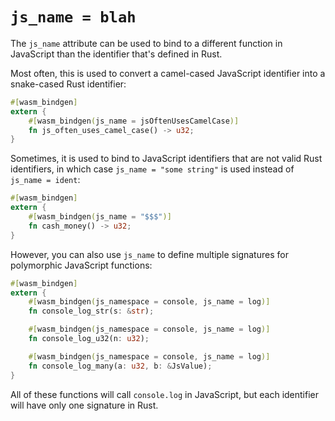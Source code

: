 # `js_name = blah`

The `js_name` attribute can be used to bind to a different function in
JavaScript than the identifier that's defined in Rust.

Most often, this is used to convert a camel-cased JavaScript identifier into a
snake-cased Rust identifier:

```rust
#[wasm_bindgen]
extern {
    #[wasm_bindgen(js_name = jsOftenUsesCamelCase)]
    fn js_often_uses_camel_case() -> u32;
}
```

Sometimes, it is used to bind to JavaScript identifiers that are not valid Rust
identifiers, in which case `js_name = "some string"` is used instead of `js_name
= ident`:

```rust
#[wasm_bindgen]
extern {
    #[wasm_bindgen(js_name = "$$$")]
    fn cash_money() -> u32;
}
```
However, you can also use `js_name` to define multiple signatures for
polymorphic JavaScript functions:

```rust
#[wasm_bindgen]
extern {
    #[wasm_bindgen(js_namespace = console, js_name = log)]
    fn console_log_str(s: &str);

    #[wasm_bindgen(js_namespace = console, js_name = log)]
    fn console_log_u32(n: u32);

    #[wasm_bindgen(js_namespace = console, js_name = log)]
    fn console_log_many(a: u32, b: &JsValue);
}
```

All of these functions will call `console.log` in JavaScript, but each
identifier will have only one signature in Rust.
